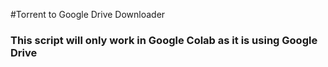 #Torrent to Google Drive Downloader

### This script will only work in Google Colab as it is using Google Drive